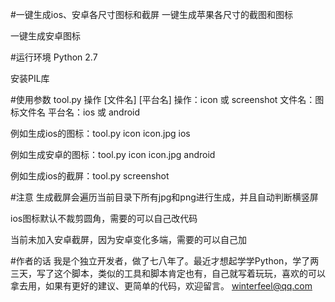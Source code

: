 #一键生成ios、安卓各尺寸图标和截屏
一键生成苹果各尺寸的截图和图标

一键生成安卓图标

#运行环境
Python 2.7

安装PIL库

#使用参数
tool.py 操作 [文件名] [平台名]
    操作：icon 或 screenshot
    文件名：图标文件名
    平台名：ios 或 android

例如生成ios的图标：tool.py icon icon.jpg ios

例如生成安卓的图标：tool.py icon icon.jpg android

例如生成ios的截屏：tool.py screenshot

#注意
生成截屏会遍历当前目录下所有jpg和png进行生成，并且自动判断横竖屏

ios图标默认不裁剪圆角，需要的可以自己改代码

当前未加入安卓截屏，因为安卓变化多端，需要的可以自己加

#作者的话
我是个独立开发者，做了七八年了。最近才想起学学Python，学了两三天，写了这个脚本，类似的工具和脚本肯定也有，自己就写着玩玩，喜欢的可以拿去用，如果有更好的建议、更简单的代码，欢迎留言。
winterfeel@qq.com